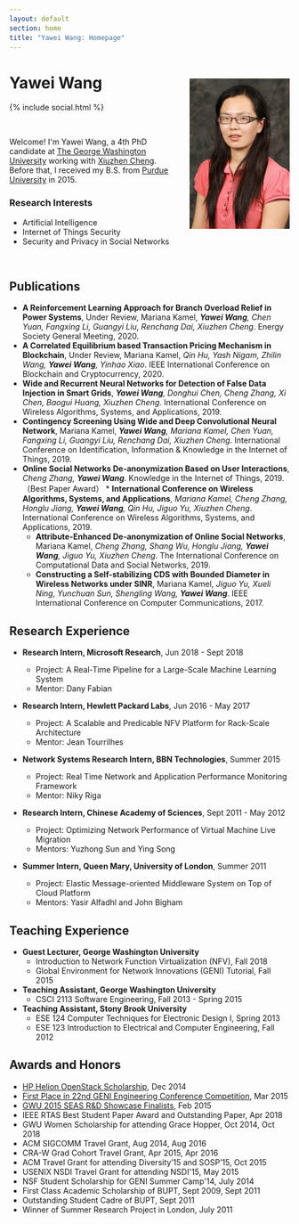 ```yaml
---
layout: default
section: home
title: "Yawei Wang: Homepage"
---
```

<img src="static/info/profile.jpg" class="img-thumbnail" width="180px" style="float:right; margin-left:30px; margin-top:35px; margin-bottom:10px;">

# Yawei Wang
{% include social.html %}

&nbsp;

Welcome! I'm Yawei Wang, a 4th PhD candidate at [The George Washington University](http://www.gwu.edu/) working with [Xiuzhen Cheng](https://www.seas.gwu.edu/xiuzhen-susan-cheng). Before that, I received my B.S. from [Purdue University](https://www.purdue.edu/) in 2015.

### Research Interests

* Artificial Intelligence
* Internet of Things Security 
* Security and Privacy in Social Networks 

&nbsp;

## Publications

  * **A Reinforcement Learning Approach for Branch Overload Relief in Power Systems**, Under Review, Mariana Kamel, *__Yawei Wang__, Chen Yuan, Fangxing Li, Guangyi Liu, Renchang Dai, Xiuzhen Cheng*. Energy Society General Meeting, 2020.
  * **A Correlated Equilibrium based Transaction Pricing Mechanism in Blockchain**, Under Review, Mariana Kamel, *Qin Hu, Yash Nigam, Zhilin Wang, __Yawei Wang__, Yinhao Xiao*. IEEE International Conference on Blockchain and Cryptocurrency, 2020.
  * **Wide and Recurrent Neural Networks for Detection of False Data Injection in Smart Grids**, *__Yawei Wang__, Donghui Chen, Cheng Zhang, Xi Chen, Baogui Huang, Xiuzhen Cheng*. International Conference on Wireless Algorithms, Systems, and Applications, 2019.
  * **Contingency Screening Using Wide and Deep Convolutional Neural Network**, Mariana Kamel, *__Yawei Wang__, Mariana Kamel, Chen Yuan, Fangxing Li, Guangyi Liu, Renchang Dai, Xiuzhen Cheng*. International Conference on Identification, Information &  Knowledge in the Internet of Things, 2019.
   * **Online Social Networks De-anonymization Based on User Interactions**, *Cheng Zhang, __Yawei Wang__*. Knowledge in the Internet of Things, 2019. （Best Paper Award）
    * **International Conference on Wireless Algorithms, Systems, and Applications**, *Mariana Kamel, Cheng Zhang, Honglu Jiang, __Yawei Wang__, Qin Hu, Jiguo Yu, Xiuzhen Cheng*. International Conference on Wireless Algorithms, Systems, and Applications, 2019.
     * **Attribute-Enhanced De-anonymization of Online Social Networks**, Mariana Kamel, *Cheng Zhang, Shang Wu, Honglu Jiang, __Yawei Wang__, Jiguo Yu, Xiuzhen Cheng*. The International Conference on Computational Data and Social Networks, 2019.
      * **Constructing a Self-stabilizing CDS with Bounded Diameter in Wireless Networks under SINR**, Mariana Kamel, *Jiguo Yu, Xueli Ning, Yunchuan Sun, Shengling Wang, __Yawei Wang__*. IEEE International Conference on Computer Communications, 2017.
 

## Research Experience
  * **Research Intern, Microsoft Research**, Jun 2018 - Sept 2018
	* Project: A Real-Time Pipeline for a Large-Scale Machine Learning System
	* Mentor: Dany Fabian

  * **Research Intern, Hewlett Packard Labs**, Jun 2016 - May 2017
	* Project: A Scalable and Predicable NFV Platform for Rack-Scale Architecture
	* Mentor: Jean Tourrilhes

  * **Network Systems Research Intern, BBN Technologies**, Summer 2015
    * Project: Real Time Network and Application Performance Monitoring Framework
    * Mentor: Niky Riga

  * **Research Intern, Chinese Academy of Sciences**, Sept 2011 - May 2012
    * Project: Optimizing Network Performance of Virtual Machine Live Migration
    * Mentors: Yuzhong Sun and Ying Song

  * **Summer Intern, Queen Mary, University of London**, Summer 2011
    * Project: Elastic Message-oriented Middleware System on Top of Cloud Platform
    * Mentors: Yasir Alfadhl and John Bigham

## Teaching Experience
  * **Guest Lecturer, George Washington University**
    * Introduction to Network Function Virtualization (NFV), Fall 2018
    * Global Environment for Network Innovations (GENI) Tutorial, Fall 2015
  * **Teaching Assistant, George Washington University**
    * CSCI 2113 Software Engineering, Fall 2013 - Spring 2015
  * **Teaching Assistant, Stony Brook University**
    * ESE 124 Computer Techniques for Electronic Design I, Spring 2013
    * ESE 123 Introduction to Electrical and Computer Engineering, Fall 2012

## Awards and Honors
  * [HP Helion OpenStack Scholarship](http://community.hpe.com/t5/Grounded-in-the-Cloud/HP-Announces-Winners-of-Women-of-OpenStack-Scholarship-Program/ba-p/6680603#.VoW1hxqANBd), Dec 2014
  * [First Place in 22nd GENI Engineering Conference Competition](http://it.gwu.edu/winners-gec22-student-competition-announced), Mar 2015
  * [GWU 2015 SEAS R&D Showcase Finalists](http://gwtoday.gwu.edu/2015-seas-research-and-development-showcase-spurs-innovation), Feb 2015
  * IEEE RTAS Best Student Paper Award and Outstanding Paper, Apr 2018
  * GWU Women Scholarship for attending Grace Hopper, Oct 2014, Oct 2018
  * ACM SIGCOMM Travel Grant, Aug 2014, Aug 2016
  * CRA-W Grad Cohort Travel Grant, Apr 2015, Apr 2016
  * ACM Travel Grant for attending Diversity’15 and SOSP’15, Oct 2015
  * USENIX NSDI Travel Grant for attending NSDI'15, May 2015
  * NSF Student Scholarship for GENI Summer Camp'14, July 2014
  * First Class Academic Scholarship of BUPT, Sept 2009, Sept 2011
  * Outstanding Student Cadre of BUPT, Sept 2011
  * Winner of Summer Research Project in London, July 2011
